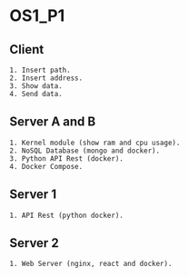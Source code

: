 # OS1_P1

## Client
    1. Insert path.
    2. Insert address.
    3. Show data.
    4. Send data.

## Server A and B
    1. Kernel module (show ram and cpu usage).
    2. NoSQL Database (mongo and docker).
    3. Python API Rest (docker).
    4. Docker Compose.

## Server 1
    1. API Rest (python docker).

## Server 2
    1. Web Server (nginx, react and docker).
